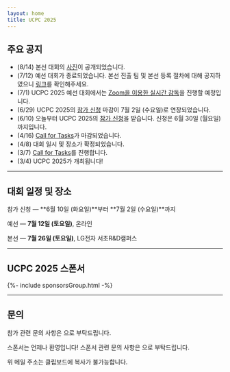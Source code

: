 ```yaml
---
layout: home
title: UCPC 2025
---
```


## 주요 공지

- (8/14) 본선 대회의 [사진](https://drive.google.com/drive/folders/1x_DR09jGzAnJutXdb7T-hFpYBauHhibB?usp=drive_link)이 공개되었습니다.
- (7/12) 예선 대회가 종료되었습니다. 본선 진출 팀 및 본선 등록 절차에 대해 공지하였으니 [링크](https://www.acmicpc.net/board/view/161231)를 확인해주세요.
- (7/1) UCPC 2025 예선 대회에서는 [Zoom을 이용한 실시간 감독](https://docs.google.com/document/d/1vrTIX3RskTrBfxUC0ZcPxCj00-Jco8y_JmncfJhT5WM/edit?usp=sharing)을 진행할 예정입니다.
- (6/29) UCPC 2025의 [참가 신청](https://forms.gle/zKg7qPYJsY3XdgAU8) 마감이 7월 2일 (수요일)로 연장되었습니다.
- (6/10) 오늘부터 UCPC 2025의 [참가 신청](https://forms.gle/zKg7qPYJsY3XdgAU8)을 받습니다. 신청은 6월 30일 (월요일)까지입니다.
- (4/16) [Call for Tasks](https://2025.ucpc.me/tasks/)가 마감되었습니다.
- (4/8) 대회 일시 및 장소가 확정되었습니다.
- (3/7) [Call for Tasks](https://2025.ucpc.me/tasks/)를 진행합니다.
- (3/4) UCPC 2025가 개최됩니다!

---

## 대회 일정 및 장소

참가 신청 — **6월 10일 (화요일)**부터 **7월 2일 (수요일)**까지

예선 — **7월 12일 (토요일)**, 온라인

본선 — **7월 26일 (토요일)**, LG전자 서초R&D캠퍼스

---

## UCPC 2025 스폰서

<div> {%- include sponsorsGroup.html -%} </div>

---

## 문의

참가 관련 문의 사항은 <a href="#" class="mail-address" data-name="contact" data-domain="ucpc" data-tld="me" onclick="window.location.href = 'mailto:' + this.dataset.name + '@' + this.dataset.domain + '.' + this.dataset.tld"></a>으로 부탁드립니다.

스폰서는 언제나 환영입니다! 스폰서 관련 문의 사항은 <a href="#" class="mail-address" data-name="sponsor" data-domain="ucpc" data-tld="me" onclick="window.location.href = 'mailto:' + this.dataset.name + '@' + this.dataset.domain + '.' + this.dataset.tld"></a>으로 부탁드립니다.

위 메일 주소는 클립보드에 복사가 불가능합니다.
